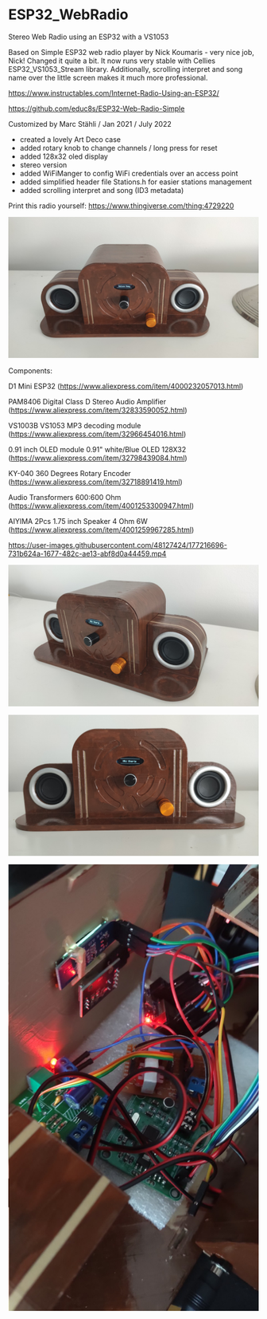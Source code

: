 # ESP32_WebRadio
Stereo Web Radio using an ESP32 with a VS1053

Based on Simple ESP32 web radio player by Nick Koumaris - very nice job, Nick!
Changed it quite a bit. It now runs very stable with Cellies ESP32_VS1053_Stream library. Additionally,
scrolling interpret and song name over the little screen makes it much more professional. 

https://www.instructables.com/Internet-Radio-Using-an-ESP32/

https://github.com/educ8s/ESP32-Web-Radio-Simple

Customized by Marc Stähli / Jan 2021 / July 2022
  - created a lovely Art Deco case
  - added rotary knob to change channels / long press for reset
  - added 128x32 oled display
  - stereo version
  - added WiFiManger to config WiFi credentials over an access point
  - added simplified header file Stations.h for easier stations management
  - added scrolling interpret and song (ID3 metadata)

Print this radio yourself: https://www.thingiverse.com/thing:4729220


[![ESP32_WebRadio](https://github.com/3KUdelta/ESP32_WebRadio/blob/main/pictures/IMG_20210119_143840.png)](https://github.com/3KUdelta/ESP32_WebRadio)

  
  Components:
  
D1 Mini ESP32 (https://www.aliexpress.com/item/4000232057013.html)

PAM8406 Digital Class D Stereo Audio Amplifier (https://www.aliexpress.com/item/32833590052.html)

VS1003B VS1053 MP3 decoding module (https://www.aliexpress.com/item/32966454016.html)

0.91 inch OLED module 0.91" white/Blue OLED 128X32 (https://www.aliexpress.com/item/32798439084.html)

KY-040 360 Degrees Rotary Encoder (https://www.aliexpress.com/item/32718891419.html)

Audio Transformers 600:600 Ohm (https://www.aliexpress.com/item/4001253300947.html)

AIYIMA 2Pcs 1.75 inch Speaker 4 Ohm 6W (https://www.aliexpress.com/item/4001259967285.html)

https://user-images.githubusercontent.com/48127424/177216696-731b624a-1677-482c-ae13-abf8d0a44459.mp4

[![ESP32_WebRadio](https://github.com/3KUdelta/ESP32_WebRadio/blob/main/pictures/IMG_20210119_143929.png)](https://github.com/3KUdelta/ESP32_WebRadio)

[![ESP32_WebRadio](https://github.com/3KUdelta/ESP32_WebRadio/blob/main/pictures/IMG_20210119_143908.png)](https://github.com/3KUdelta/ESP32_WebRadio)

[![ESP32_WebRadio](https://github.com/3KUdelta/ESP32_WebRadio/blob/main/pictures/IMG_20210116_163151.png)](https://github.com/3KUdelta/ESP32_WebRadio)

